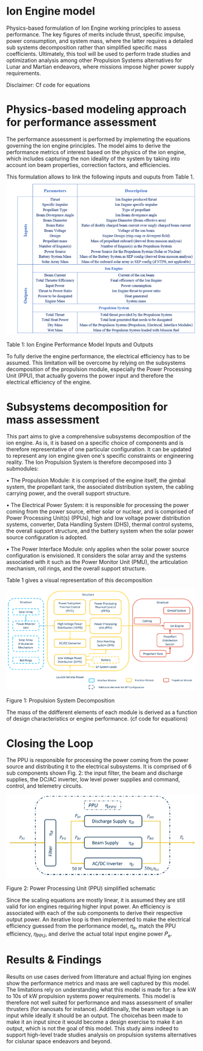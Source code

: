 Ion Engine model 
================

Physics-based formulation of Ion Engine working principles to assess performance. The key figures 
of merits include thrust, specific impulse, power consumption, and system mass, where the latter
requires a detailed sub systems decomposition rather than simplified specific mass coefficients.
Ultimately, this tool will be used to perform trade studies and optimization analysis among other 
Propulsion Systems alternatives for Lunar and Martian endeavors, where missions impose higher power supply
requirements.

Disclaimer: Cf code for equations

# Physics-based modeling approach for performance assessment

The performance assessment is performed by implemeting the equations governing the ion engine principles. 
The model aims to derive the performance metrics of interest based on the physics of the ion engine, which
includes capturing the non ideality of the system by taking into account ion beam properties, correction factors, 
and efficiencies.

This formulation allows to link the following inputs and ouputs from Table 1.
![alt text](Graphics/Perf_Github.PNG)

Table 1: Ion Engine Performance Model Inputs and Outputs

To fully derive the engine performance, the electrical efficiency has to be assumed. This limitation will be 
overcome by relying on the subsystems decomposition of the propulsion module, especially the Power Processing 
Unit (PPU), that actually governs the power input and therefore the electrical efficiency of the engine.

# Subsystems decomposition for mass assessment

This part aims to give a comprehensive subsystems decomposition of the ion engine. As is, it is based on a specific choice 
of components and is therefore representative of one particular configuration. It can be updated to represent any ion
engine given one's specific constraints or engineering reality.
The Ion Propulsion System is therefore decomposed into 3 submodules:

• The Propulsion Module: it is comprised of the engine itself, the gimbal system, the propellant tank, the associated
distribution system, the cabling carrying power, and the overall support structure.

• The Electrical Power System: it is responsible for processing the power coming from the power source, either
solar or nuclear, and is comprised of Power Processing Unit(s) (PPUs), high and low voltage power distribution
systems, converter, Data Handling System (DHS), thermal control systems, the overall support structure, and the
battery system when the solar power source configuration is adopted.

• The Power Interface Module: only applies when the solar power source configuration is envisioned. It considers
the solar array and the systems associated with it such as the Power Monitor Unit (PMU), the articulation
mechanism, roll rings, and the overall support structure.

Table 1 gives a visual representation of this decomposition

![alt text](Graphics/SysDec_Github.PNG)

Figure 1: Propulsion System Decomposition

The mass of the ddifferent elements of each module is derived as a function of design characteristics or engine performance.
(cf code for equations)

# Closing the Loop

The PPU is responsible for processing the power coming from the power source and distributing it to the electrical subsystems. It 
is comprised of 6 sub components shown Fig. 2: the input filter, the beam and discharge supplies, the DC/AC inverter, low level power 
supplies and command, control, and telemetry circuits.

![alt text](Graphics/Eff_Github.PNG)

Figure 2: Power Processing Unit (PPU) simplified schematic

Since the scaling equations are mostly linear, it is assumed they are still valid for ion engines requiring higher
input power. An efficiency is associated with each of the sub components to derive their respective output power.
An iterative loop is then implemented to make the electrical efficiency guessed from the performance model, 𝜂<sub>e</sub>, 
match the PPU efficiency, 𝜂<sub>PPU</sub>, and derive the actual total input engine power 𝑃<sub>e</sub>.

# Results & Findings

Results on use cases derived from litterature and actual flying ion engines show the performance metrics and mass are well 
captured by this model. The limitations rely on understanding what this model is made for: a few kW to 10s of kW propulsion 
systems power requirements. This model is therefore not well suited for performance and mass assessment of smaller thrusters 
(for nanosats for instance). Additionally, the beam voltage is an input while ideally it should be an output. The choicehas been 
made to make it an input since it would become a design exercise to make it an output, which is not the goal of this model. This
study aims indeed to support high-level trade studies analysis on propulsion systems alternatives for cislunar space endeavors and beyond.








